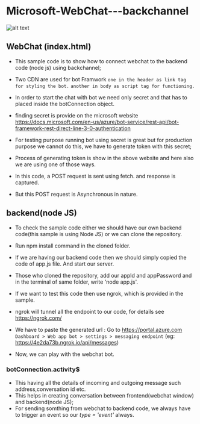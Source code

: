 # Microsoft-WebChat---backchannel

![alt text](https://raw.githubusercontent.com/vipinsaini1989/Microsoft-WebChat---backchannel/master/screenshot.gif "Screen shot of frontend and backend interaction")

## WebChat (index.html)
* This sample code is to show how to connect webchat to the backend code (node js) using backchannel;
* Two CDN are used for bot Framwork
    ```one in the header as link tag for styling the bot.```
    ```another in body as script tag for functioning.```

* In order to start the chat with bot we need only secret and that has to placed inside the botConnection object.
* finding secret is provide on the microsoft website
https://docs.microsoft.com/en-us/azure/bot-service/rest-api/bot-framework-rest-direct-line-3-0-authentication

* For testing purpose running bot using secret is great but for production purpose we cannot do this, we have to generate token with this secret;
* Process of generating token is show in the above website and here also we are using one of those ways.
* In this code, a POST request is sent using fetch. and response is captured.
* But this POST request is  Asynchronous in nature.

## backend(node JS)
* To check the sample code either we should have our own backend code(this sample is using Node JS) or we can clone the repository.
* Run npm install command in the cloned folder.
* If we are having our backend code then we should simply copied the code of app.js file. And start our server.
* Those who cloned the repository, add our appId and appPassword and in the terminal of same folder, write 'node app.js'.
* If we want to test this code then use ngrok, which is provided in the sample.
* ngrok will tunnel all the endpoint to our code, for details see https://ngrok.com/

* We have to paste the generated url : Go to https://portal.azure.com
    ```Dashboard > Web app bot > settings > messaging endpoint```
            (eg:  https://4e2da73b.ngrok.io/api/messages)

* Now, we can play with the webchat bot.


###    botConnection.activity$
* This having all the details of incoming and outgoing message such address,conversation id etc.
* This helps in creating conversation between frontend(webchat window) and backend(node JS);
* For sending somthing from webchat to backend code, we always have to trigger an event so our *type = 'event'* always.
